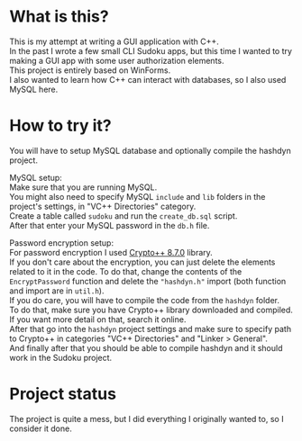 # What is this?
This is my attempt at writing a GUI application with C++.\
In the past I wrote a few small CLI Sudoku apps, but this time I wanted to try making a GUI app with some user authorization elements.\
This project is entirely based on WinForms.\
I also wanted to learn how C++ can interact with databases, so I also used MySQL here.

# How to try it?
You will have to setup MySQL database and optionally compile the hashdyn project.

MySQL setup:\
Make sure that you are running MySQL.\
You might also need to specify MySQL `include` and `lib` folders in the project's settings, in "VC++ Directories" category.\
Create a table called `sudoku` and run the `create_db.sql` script.\
After that enter your MySQL password in the `db.h` file.

Password encryption setup:\
For password encryption I used [Crypto++ 8.7.0](https://www.cryptopp.com/index.html) library.\
If you don't care about the encryption, you can just delete the elements related to it in the code. To do that, change the contents of the `EncryptPassword` function and delete the `"hashdyn.h"` import (both function and import are in `util.h`).\
If you do care, you will have to compile the code from the `hashdyn` folder.\
To do that, make sure you have Crypto++ library downloaded and compiled. If you want more detail on that, search it online.\
After that go into the `hashdyn` project settings and make sure to specify path to Crypto++ in categories "VC++ Directories" and "Linker > General".\
And finally after that you should be able to compile hashdyn and it should work in the Sudoku project.

# Project status
The project is quite a mess, but I did everything I originally wanted to, so I consider it done.
